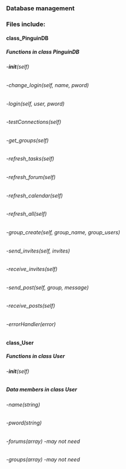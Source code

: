 ### Database management

### Files include:
#### class_PinguinDB
##### Functions in class PinguinDB
###### -__init__(self)
###### -change_login(self, name, pword)
###### -login(self, user, pword)
###### -testConnections(self)
###### -get_groups(self)
###### -refresh_tasks(self)
###### -refresh_forum(self)
###### -refresh_calendar(self)
###### -refresh_all(self)
###### -group_create(self, group_name, group_users)
###### -send_invites(self, invites)
###### -receive_invites(self)
###### -send_post(self, group, message)
###### -receive_posts(self)
###### -errorHandler(error)

#### class_User
##### Functions in class User
###### -__init__(self)
##### Data members in class User
###### -name(string)
###### -pword(string)
###### -forums(array) -may not need
###### -groups(array) -may not need 
